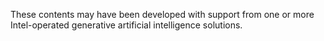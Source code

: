 These contents may have been developed with support from one or more Intel-operated generative artificial intelligence solutions. 

